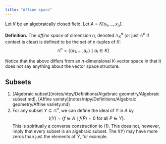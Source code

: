 ```yaml
---
title: "Affine space"
---
```


Let $K$ be an algebraically closed field. Let $A=K[x_1,\dots,x_n]$.

**Definition.** The _affine space_ of dimension $n$, denoted $\mathbb{A}_K^n$ (or just $\mathbb{A}^n$ if context is clear) is defined to be the set of $n$-tuples of $K$:
$$
\mathbb{A}^n=\{(a_1,\dots,a_n)\mid a_i\in K\}
$$

Notice that the above differs from an $n$-dimensional $K$-vector space in that it does not say anything about the vector space structure.

## Subsets
1. [Algebraic subset](notes/ntpy/Definitions/Algebraic geometry/Algebraic subset.md), [Affine variety](notes/ntpy/Definitions/Algebraic geometry/Affine variety.md)
2. For any subset $Y\subseteq\mathbb{A}^n$, we can define the ideal of $Y$ in $A$ by $$I(Y)=\{f\in A\mid f(P)=0\text{ for all }P\in Y\}.$$ This is spiritually a converse construction to (1). This does not, however, imply that every subset is an algebraic subset. The $I(Y)$ may have more zeros than just the elements of $Y$, for example.
